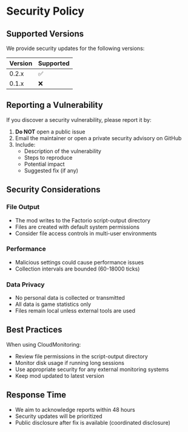 # Security Policy

## Supported Versions

We provide security updates for the following versions:

| Version | Supported          |
| ------- | ------------------ |
| 0.2.x   | :white_check_mark: |
| 0.1.x   | :x:                |

## Reporting a Vulnerability

If you discover a security vulnerability, please report it by:

1. **Do NOT** open a public issue
2. Email the maintainer or open a private security advisory on GitHub
3. Include:
   - Description of the vulnerability
   - Steps to reproduce
   - Potential impact
   - Suggested fix (if any)

## Security Considerations

### File Output
- The mod writes to the Factorio script-output directory
- Files are created with default system permissions
- Consider file access controls in multi-user environments

### Performance
- Malicious settings could cause performance issues
- Collection intervals are bounded (60-18000 ticks)

### Data Privacy
- No personal data is collected or transmitted
- All data is game statistics only
- Files remain local unless external tools are used

## Best Practices

When using CloudMonitoring:
- Review file permissions in the script-output directory
- Monitor disk usage if running long sessions
- Use appropriate security for any external monitoring systems
- Keep mod updated to latest version

## Response Time

- We aim to acknowledge reports within 48 hours
- Security updates will be prioritized
- Public disclosure after fix is available (coordinated disclosure)
